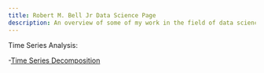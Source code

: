 ```yaml
---
title: Robert M. Bell Jr Data Science Page
description: An overview of some of my work in the field of data science
---
```


Time Series Analysis:

-[Time Series Decomposition](/timeseriesdecom/index.md)
